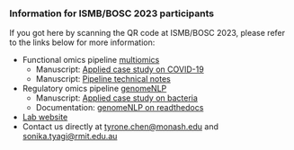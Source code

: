 ### Information for ISMB/BOSC 2023 participants

If you got here by scanning the QR code at ISMB/BOSC 2023, please refer to the links below for more information:

- Functional omics pipeline [multiomics](https://github.com/tyronechen/SARS-CoV-2)
  - Manuscript: [Applied case study on COVID-19](https://doi.org/10.1093/bib/bbab185)
  - Manuscript: [Pipeline technical notes](https://doi.org/10.12688/f1000research.53453.1)
- Regulatory omics pipeline [genomeNLP](https://github.com/tyronechen/genomenlp)
  - Manuscript: [Applied case study on bacteria](https://doi.org/10.1101/2023.05.31.542682)
  - Documentation: [genomeNLP on readthedocs](https://genomenlp.readthedocs.io/en/latest/)
- [Lab website](https://bioinformaticslab.erc.monash.edu/)
- Contact us directly at [tyrone.chen@monash.edu](mailto:tyrone.chen@monash.edu) and [sonika.tyagi@rmit.edu.au](mailto:sonika.tyagi@rmit.edu.au)

<!--
**tyronechen/tyronechen** is a ✨ _special_ ✨ repository because its `README.md` (this file) appears on your GitHub profile.

Here are some ideas to get you started:

- 🔭 I’m currently working on ...
- 🌱 I’m currently learning ...
- 👯 I’m looking to collaborate on ...
- 🤔 I’m looking for help with ...
- 💬 Ask me about ...
- 📫 How to reach me: ...
- 😄 Pronouns: ...
- ⚡ Fun fact: ...
-->
